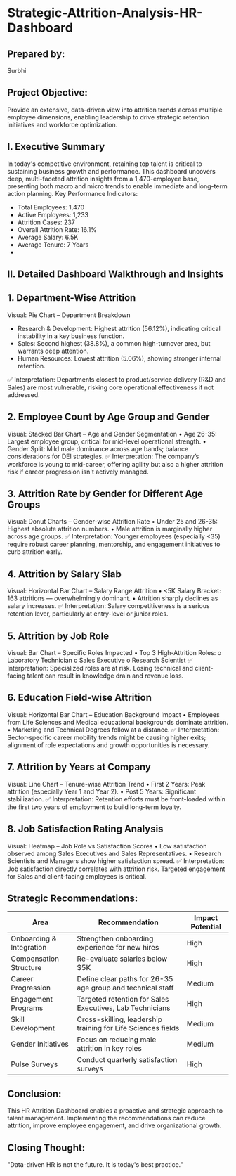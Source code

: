 # Strategic-Attrition-Analysis-HR-Dashboard

## Prepared by:
Surbhi

## Project Objective:
Provide an extensive, data-driven view into attrition trends across multiple employee dimensions, enabling leadership to drive strategic retention initiatives and workforce optimization.

## I. Executive Summary
In today's competitive environment, retaining top talent is critical to sustaining business growth and performance. This dashboard uncovers deep, multi-faceted attrition insights from a 1,470-employee base, presenting both macro and micro trends to enable immediate and long-term action planning.
Key Performance Indicators:
- Total Employees: 1,470
- Active Employees: 1,233
- Attrition Cases: 237
- Overall Attrition Rate: 16.1%
- Average Salary: 6.5K
- Average Tenure: 7 Years
- 
## II. Detailed Dashboard Walkthrough and Insights
## 1. Department-Wise Attrition
Visual: Pie Chart – Department Breakdown
- Research & Development: Highest attrition (56.12%), indicating critical instability in a key business function.
-	Sales: Second highest (38.8%), a common high-turnover area, but warrants deep attention.
-	Human Resources: Lowest attrition (5.06%), showing stronger internal retention.
  
✅ Interpretation:
Departments closest to product/service delivery (R&D and Sales) are most vulnerable, risking core operational effectiveness if not addressed.

## 2. Employee Count by Age Group and Gender
Visual: Stacked Bar Chart – Age and Gender Segmentation
•	Age 26-35: Largest employee group, critical for mid-level operational strength.
•	Gender Split: Mild male dominance across age bands; balance considerations for DEI strategies.
✅ Interpretation:
The company’s workforce is young to mid-career, offering agility but also a higher attrition risk if career progression isn't actively managed.

## 3. Attrition Rate by Gender for Different Age Groups
Visual: Donut Charts – Gender-wise Attrition Rate
•	Under 25 and 26-35: Highest absolute attrition numbers.
•	Male attrition is marginally higher across age groups.
✅ Interpretation:
Younger employees (especially <35) require robust career planning, mentorship, and engagement initiatives to curb attrition early.

## 4. Attrition by Salary Slab
Visual: Horizontal Bar Chart – Salary Range Attrition
•	<5K Salary Bracket: 163 attritions — overwhelmingly dominant.
•	Attrition sharply declines as salary increases.
✅ Interpretation:
Salary competitiveness is a serious retention lever, particularly at entry-level or junior roles.

## 5. Attrition by Job Role
Visual: Bar Chart – Specific Roles Impacted
•	Top 3 High-Attrition Roles:
o	Laboratory Technician
o	Sales Executive
o	Research Scientist
✅ Interpretation:
Specialized roles are at risk. Losing technical and client-facing talent can result in knowledge drain and revenue loss.

## 6. Education Field-wise Attrition
Visual: Horizontal Bar Chart – Education Background Impact
•	Employees from Life Sciences and Medical educational backgrounds dominate attrition.
•	Marketing and Technical Degrees follow at a distance.
✅ Interpretation:
Sector-specific career mobility trends might be causing higher exits; alignment of role expectations and growth opportunities is necessary.

## 7. Attrition by Years at Company
Visual: Line Chart – Tenure-wise Attrition Trend
•	First 2 Years: Peak attrition (especially Year 1 and Year 2).
•	Post 5 Years: Significant stabilization.
✅ Interpretation:
Retention efforts must be front-loaded within the first two years of employment to build long-term loyalty.

## 8. Job Satisfaction Rating Analysis
Visual: Heatmap – Job Role vs Satisfaction Scores
•	Low satisfaction observed among Sales Executives and Sales Representatives.
•	Research Scientists and Managers show higher satisfaction spread.
✅ Interpretation:
Job satisfaction directly correlates with attrition risk. Targeted engagement for Sales and client-facing employees is critical.


## Strategic Recommendations:
| Area                   | Recommendation                                              | Impact Potential |
|-------------------------|--------------------------------------------------------------|------------------|
| Onboarding & Integration| Strengthen onboarding experience for new hires               | High             |
| Compensation Structure  | Re-evaluate salaries below $5K                               | High             |
| Career Progression      | Define clear paths for 26-35 age group and technical staff    | Medium           |
| Engagement Programs     | Targeted retention for Sales Executives, Lab Technicians     | High             |
| Skill Development       | Cross-skilling, leadership training for Life Sciences fields | Medium           |
| Gender Initiatives      | Focus on reducing male attrition in key roles                | Medium           |
| Pulse Surveys           | Conduct quarterly satisfaction surveys                      | High             |

## Conclusion:
This HR Attrition Dashboard enables a proactive and strategic approach to talent management. Implementing the recommendations can reduce attrition, improve employee engagement, and drive organizational growth.

## Closing Thought:
"Data-driven HR is not the future. It is today's best practice."
